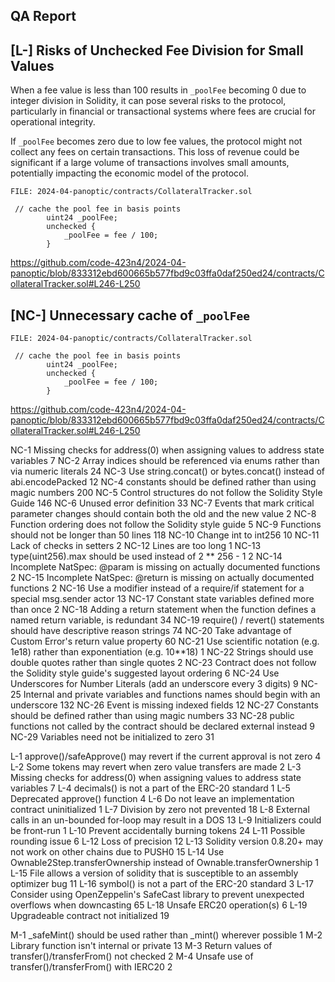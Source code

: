 ## QA Report

##

## [L-] Risks of Unchecked Fee Division for Small Values 

When a fee value is less than 100 results in ``_poolFee`` becoming 0 due to integer division in Solidity, it can pose several risks to the protocol, particularly in financial or transactional systems where fees are crucial for operational integrity.

If ``_poolFee`` becomes zero due to low fee values, the protocol might not collect any fees on certain transactions. This loss of revenue could be significant if a large volume of transactions involves small amounts, potentially impacting the economic model of the protocol.

```solidity
FILE: 2024-04-panoptic/contracts/CollateralTracker.sol

 // cache the pool fee in basis points
        uint24 _poolFee;
        unchecked {
            _poolFee = fee / 100;
        }

```
https://github.com/code-423n4/2024-04-panoptic/blob/833312ebd600665b577fbd9c03ffa0daf250ed24/contracts/CollateralTracker.sol#L246-L250




##

## [NC-] Unnecessary cache of ``_poolFee``

```solidity
FILE: 2024-04-panoptic/contracts/CollateralTracker.sol

 // cache the pool fee in basis points
        uint24 _poolFee;
        unchecked {
            _poolFee = fee / 100;
        }

```
https://github.com/code-423n4/2024-04-panoptic/blob/833312ebd600665b577fbd9c03ffa0daf250ed24/contracts/CollateralTracker.sol#L246-L250


NC-1	Missing checks for address(0) when assigning values to address state variables	7
NC-2	Array indices should be referenced via enums rather than via numeric literals	24
NC-3	Use string.concat() or bytes.concat() instead of abi.encodePacked	12
NC-4	constants should be defined rather than using magic numbers	200
NC-5	Control structures do not follow the Solidity Style Guide	146
NC-6	Unused error definition	33
NC-7	Events that mark critical parameter changes should contain both the old and the new value	2
NC-8	Function ordering does not follow the Solidity style guide	5
NC-9	Functions should not be longer than 50 lines	118
NC-10	Change int to int256	10
NC-11	Lack of checks in setters	2
NC-12	Lines are too long	1
NC-13	type(uint256).max should be used instead of 2 ** 256 - 1	2
NC-14	Incomplete NatSpec: @param is missing on actually documented functions	2
NC-15	Incomplete NatSpec: @return is missing on actually documented functions	2
NC-16	Use a modifier instead of a require/if statement for a special msg.sender actor	13
NC-17	Constant state variables defined more than once	2
NC-18	Adding a return statement when the function defines a named return variable, is redundant	34
NC-19	require() / revert() statements should have descriptive reason strings	74
NC-20	Take advantage of Custom Error's return value property	60
NC-21	Use scientific notation (e.g. 1e18) rather than exponentiation (e.g. 10**18)	1
NC-22	Strings should use double quotes rather than single quotes	2
NC-23	Contract does not follow the Solidity style guide's suggested layout ordering	6
NC-24	Use Underscores for Number Literals (add an underscore every 3 digits)	9
NC-25	Internal and private variables and functions names should begin with an underscore	132
NC-26	Event is missing indexed fields	12
NC-27	Constants should be defined rather than using magic numbers	33
NC-28	public functions not called by the contract should be declared external instead	9
NC-29	Variables need not be initialized to zero	31

L-1	approve()/safeApprove() may revert if the current approval is not zero	4
L-2	Some tokens may revert when zero value transfers are made	2
L-3	Missing checks for address(0) when assigning values to address state variables	7
L-4	decimals() is not a part of the ERC-20 standard	1
L-5	Deprecated approve() function	4
L-6	Do not leave an implementation contract uninitialized	1
L-7	Division by zero not prevented	18
L-8	External calls in an un-bounded for-loop may result in a DOS	13
L-9	Initializers could be front-run	1
L-10	Prevent accidentally burning tokens	24
L-11	Possible rounding issue	6
L-12	Loss of precision	12
L-13	Solidity version 0.8.20+ may not work on other chains due to PUSH0	15
L-14	Use Ownable2Step.transferOwnership instead of Ownable.transferOwnership	1
L-15	File allows a version of solidity that is susceptible to an assembly optimizer bug	11
L-16	symbol() is not a part of the ERC-20 standard	3
L-17	Consider using OpenZeppelin's SafeCast library to prevent unexpected overflows when downcasting	65
L-18	Unsafe ERC20 operation(s)	6
L-19	Upgradeable contract not initialized	19

M-1	_safeMint() should be used rather than _mint() wherever possible	1
M-2	Library function isn't internal or private	13
M-3	Return values of transfer()/transferFrom() not checked	2
M-4	Unsafe use of transfer()/transferFrom() with IERC20	2



